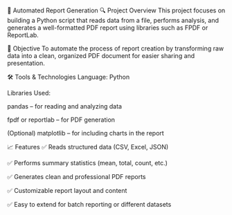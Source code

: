 📄 Automated Report Generation
🔍 Project Overview
This project focuses on building a Python script that reads data from a file, performs analysis, and generates a well-formatted PDF report using libraries such as FPDF or ReportLab.

🎯 Objective
To automate the process of report creation by transforming raw data into a clean, organized PDF document for easier sharing and presentation.

🛠️ Tools & Technologies
Language: Python

Libraries Used:

pandas – for reading and analyzing data

fpdf or reportlab – for PDF generation

(Optional) matplotlib – for including charts in the report

📈 Features
✅ Reads structured data (CSV, Excel, JSON)

✅ Performs summary statistics (mean, total, count, etc.)

✅ Generates clean and professional PDF reports

✅ Customizable report layout and content

✅ Easy to extend for batch reporting or different datasets
